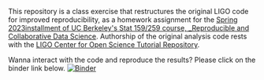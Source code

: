 This repository is a class exercise that restructures the original LIGO code for improved reproducibility, as a homework assignment for the [Spring 2023installment of UC Berkeley's Stat 159/259 course, _Reproducible and Collaborative Data Science](https://ucb-stat-159-s23.github.io). Authorship of the original analysis code rests with the [LIGO Center for Open Science Tutorial Repository](https://github.com/losc-tutorial/LOSC_Event_tutorial).

Wanna interact with the code and reproduce the results? Please click on the binder link below. 
[![Binder](https://mybinder.org/badge_logo.svg)](https://mybinder.org/v2/gh/UCB-stat-159-s23/hw02-SamTan111/HEAD?labpath=LOSC_Event_tutorial.ipynb)
